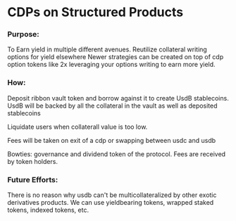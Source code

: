 # CDPs on Structured Products

### Purpose:

To Earn yield in multiple different avenues. Reutilize collateral writing options for yield elsewhere
Newer strategies can be created on top of cdp option tokens like 2x leveraging your options writing to earn more yield.

### How:

Deposit ribbon vault token and borrow against it to create UsdB stablecoins.
UsdB will be backed by all the collateral in the vault as well as deposited stablecoins

Liquidate users when collaterall value is too low.

Fees will be taken on exit of a cdp or swapping between usdc and usdb

Bowties: governance and dividend token of the protocol. Fees are received by token holders.

### Future Efforts:

There is no reason why usdb can't be multicollateralized by other exotic derivatives products. We can use yieldbearing tokens, wrapped staked tokens, indexed tokens, etc.
